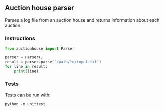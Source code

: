 ## Auction house parser

Parses a log file from an auction house and returns information about each auction.

### Instructions

```python
from auctionhouse import Parser

parser = Parser()
result = parser.parse('/path/to/input.txt')
for line in result:
    print(line)
```

### Tests

Tests can be run with:

```
python -m unittest
```
